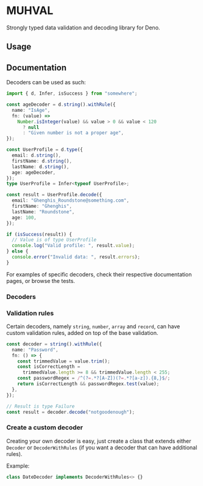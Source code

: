 # MUHVAL

Strongly typed data validation and decoding library for Deno.

## Usage

## Documentation

Decoders can be used as such:

```ts
import { d, Infer, isSuccess } from "somewhere";

const ageDecoder = d.string().withRule({
  name: "IsAge",
  fn: (value) =>
    Number.isInteger(value) && value > 0 && value < 120
      ? null
      : "Given number is not a proper age",
});

const UserProfile = d.type({
  email: d.string(),
  firstName: d.string(),
  lastName: d.string(),
  age: ageDecoder,
});
type UserProfile = Infer<typeof UserProfile>;

const result = UserProfile.decode({
  email: "Ghenghis_Roundstone@something.com",
  firstName: "Ghenghis",
  lastName: "Roundstone",
  age: 100,
});

if (isSuccess(result)) {
  // Value is of type UserProfile
  console.log("Valid profile: ", result.value);
} else {
  console.error("Invalid data: ", result.errors);
}
```

For examples of specific decoders, check their respective documentation pages, or browse the tests.

### Decoders

### Validation rules

Certain decoders, namely `string`, `number`, `array` and `record`, can have custom validation rules, added on top of the base validation.

```ts
const decoder = string().withRule({
  name: "Password",
  fn: () => {
    const trimmedValue = value.trim();
    const isCorrectLength =
      trimmedValue.length >= 8 && trimmedValue.length < 255;
    const passwordRegex = /^(?=.*?[A-Z])(?=.*?[a-z]).{8,}$/;
    return isCorrectLength && passwordRegex.test(value);
  },
});

// Result is type Failure
const result = decoder.decode("notgoodenough");
```

### Create a custom decoder

Creating your own decoder is easy, just create a class that extends either `Decoder` or `DecoderWithRules` (if you want a decoder that can have additional rules).

Example:

```ts
class DateDecoder implements DecoderWithRules<> {}
```
